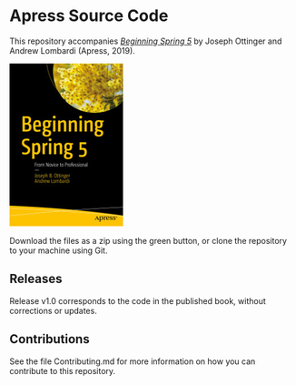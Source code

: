 # Apress Source Code

This repository accompanies [*Beginning Spring 5*](https://www.apress.com/9781484244852) by Joseph Ottinger and Andrew Lombardi (Apress, 2019).

[comment]: #cover
![Cover image](9781484244852.jpg)

Download the files as a zip using the green button, or clone the repository to your machine using Git.

## Releases

Release v1.0 corresponds to the code in the published book, without corrections or updates.

## Contributions

See the file Contributing.md for more information on how you can contribute to this repository.